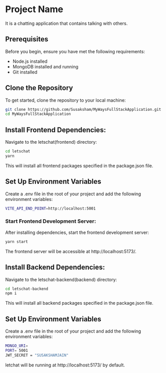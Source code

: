 # Project Name

It is a chatting application that contains talking with others.

## Prerequisites

Before you begin, ensure you have met the following requirements:

- Node.js installed
- MongoDB installed and running
- Git installed

## Clone the Repository

To get started, clone the repository to your local machine:

```bash
git clone https://github.com/Susaksham/MyWaysFullStackApplication.git
cd MyWaysFullStackApplication
```

## Install Frontend Dependencies:

Navigate to the letschat(frontend) directory:

```bash
cd letschat
yarn
```

This will install all frontend packages specified in the package.json file.

## Set Up Environment Variables

Create a .env file in the root of your project and add the following environment variables:

```bash
VITE_API_END_POINT=http://localhost:5001
```

### Start Frontend Development Server:

After installing dependencies, start the frontend development server:

```bash
yarn start
```

The frontend server will be accessible at http://localhost:5173/.

## Install Backend Dependencies:

Navigate to the letschat-backend(backend) directory:

```bash
cd letschat-backend
npm i
```

This will install all backend packages specified in the package.json file.

## Set Up Environment Variables

Create a .env file in the root of your project and add the following environment variables:

```bash
MONGO_URI=
PORT= 5001
JWT_SECRET = "SUSAKSHAMJAIN"
```

letchat will be running at http://localhost:5173/ by default.
